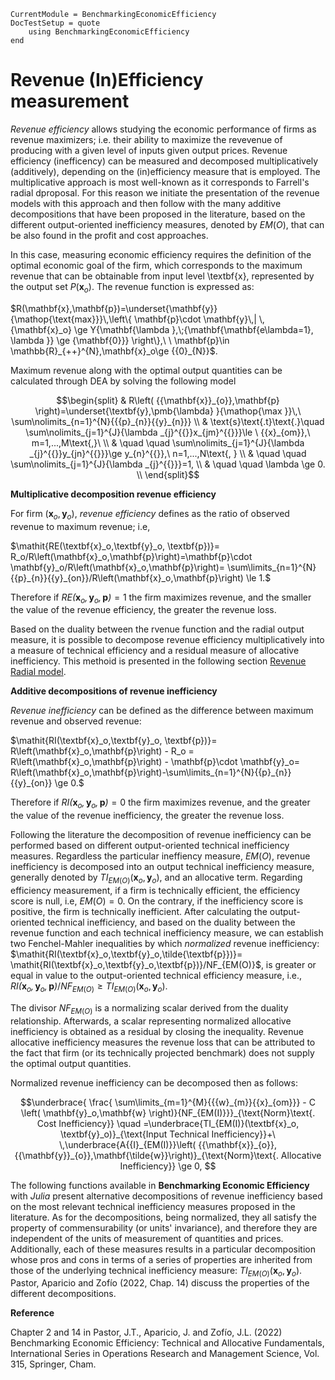 ```@meta
CurrentModule = BenchmarkingEconomicEfficiency
DocTestSetup = quote
    using BenchmarkingEconomicEfficiency
end
```

# Revenue (In)Efficiency measurement

*Revenue efficiency* allows studying the economic performance of firms as revenue maximizers; i.e. their ability to maximize the revevenue of producing with a given level of inputs given output prices. Revenue efficiency (inefficency) can be measured and decomposed multiplicatively (additively), depending on the (in)efficiency measure that is employed. The multiplicative approach is most well-known as it corresponds to Farrell's radial dproposal. For this reason we initiate the presentation of the revenue models with this approach and then follow with the many additive decompositions that have been proposed in the literature, based on the different output-oriented inefficiency measures, denoted by $EM(O)$, that can be also found in the profit and cost approaches. 
 
In this case, measuring economic efficiency requires the definition of the optimal economic goal of the firm, which corresponds to the maximum revenue that can be obtainable from input level \textbf{x}, represented by the output set $P(\textbf{x}_o)$. The revenue function is expressed as: 

$R(\mathbf{x},\mathbf{p})=\underset{\mathbf{y}}{\mathop{\text{max}}}\,\left\{ \mathbf{p}\cdot \mathbf{y}\,| \, {\mathbf{x}_o} \ge
Y{\mathbf{\lambda },\;{\mathbf{\mathbf{e\lambda=1}, \lambda }} 	\ge {\mathbf{0}}} \right\},\ \ \mathbf{p}\in \mathbb{R}_{++}^{N},\mathbf{x}_o\ge {{0}_{N}}$. 

Maximum revenue along with the optimal output  quantities can be calculated through DEA by solving the following model  

```math
\begin{split}
& R\left( {{\mathbf{x}}_{o}},\mathbf{p} \right)=\underset{\textbf{y},\pmb{\lambda} }{\mathop{\max }}\,\ \sum\nolimits_{n=1}^{N}{{{p}_{n}}{{y}_{n}}} \\ 
& \text{s}\text{.t}\text{.}\quad \sum\nolimits_{j=1}^{J}{\lambda _{j}^{{}}x_{jm}^{{}}}\le \ {{x}_{om}},\ m=1,...,M\text{,}\  \\ 
& \quad \quad \sum\nolimits_{j=1}^{J}{\lambda _{j}^{{}}y_{jn}^{{}}}\ge y_{n}^{{}},\ n=1,...,N\text{, } \\ 
& \quad \quad \sum\nolimits_{j=1}^{J}{\lambda _{j}^{{}}}=1, \\ 
& \quad \quad \lambda \ge 0. \\ 
\end{split}
```

**Multiplicative decomposition revenue efficiency**

For firm $\left( \textbf{x}_{o}^{{}},\textbf{y}_{o}^{{}} \right)$, *revenue efficiency* defines as the ratio of observed revenue to maximum revenue; i.e, 

$\mathit{RE(\textbf{x}_o,\textbf{y}_o, \textbf{p})}= R_o/R\left(\mathbf{x}_o,\mathbf{p}\right)=\mathbf{p}\cdot \mathbf{y}_o/R\left(\mathbf{x}_o,\mathbf{p}\right)= 
\sum\limits_{n=1}^{N}{{p}_{n}}{{y}_{on}}/R\left(\mathbf{x}_o,\mathbf{p}\right) \le 1.$

Therefore if $\mathit{RE(\textbf{x}_o,\textbf{y}_o,\textbf{p})} = 1$ the firm maximizes revenue, and the smaller the value of the revenue efficiency, the greater the revenue loss.    

Based on the duality between the rvenue function and the radial output measure, it is possible  to decompose revenue efficiency multiplicatively into a measure of technical efficiency and a residual measure of allocative inefficiency. This methoid is presented in the following section [Revenue Radial model](file:///C:/Users/NLHome/Dropbox%20(Personal)/DEA%20Julia/BEEdocs/build/revenue/revenue.html).  


**Additive decompositions of revenue inefficiency**

*Revenue inefficiency* can be defined as the difference between maximum revenue and observed revenue: 


 $\mathit{RI(\textbf{x}_o,\textbf{y}_o, \textbf{p})}= R\left(\mathbf{x}_o,\mathbf{p}\right) - R_o = R\left(\mathbf{x}_o,\mathbf{p}\right) - \mathbf{p}\cdot \mathbf{y}_o= R\left(\mathbf{x}_o,\mathbf{p}\right)-\sum\limits_{n=1}^{N}{{p}_{n}}{{y}_{on}} \ge 0.$

 Therefore if $\mathit{RI(\textbf{x}_o,\textbf{y}_o,\textbf{p})} = 0$ the firm maximizes revenue, and the greater the value of the revenue inefficiency, the greater the revenue loss.    

Following the literature the decomposition of revenue inefficiency can be performed based on different output-oriented technical inefficiency measures. Regardless the particular ineffiency measure, $EM(O)$, revenue inefficiency is decomposed into an output technical inefficiency measure, generally denoted by $TI_{EM(O)}(\textbf{x}_o, \textbf{y}_o)$, and an allocative term. Regarding efficiency measurement,  if a firm is technically efficient, the efficiency score is null, i.e, $EM(O) = 0$. On the contrary, if the inefficiency score is positive, the firm is technically inefficient.  After calculating the output-oriented technical inefficiency, and based on the duality between the revenue function and each technical inefficiency measure, we can establish two Fenchel-Mahler inequalities by which *normalized* revenue inefficiency:  $\mathit{RI(\textbf{x}_o,\textbf{y}_o,\tilde{\textbf{p}})}=  \mathit{RI(\textbf{x}_o,\textbf{y}_o,\textbf{p})}/NF_{EM(O)}$, is greater or equal in value to the output-oriented technical efficiency measure, i.e., $\mathit{RI(\textbf{x}_o,\textbf{y}_o,\textbf{p})}/NF_{EM(O)} \ge TI_{EM(O)}(\textbf{x}_o, \textbf{y}_o)$.

 The divisor $NF_{EM(O)}$ is a normalizing scalar derived from the duality relationship. Afterwards, a scalar representing normalized allocative inefficiency is obtained as a residual by closing the inequality. Revenue allocative inefficiency measures the revenue loss that can be attributed to the fact that firm (or its technically projected benchmark) does not supply the optimal output quantities.

Normalized revenue inefficiency can be decomposed then as follows: 

```math
\underbrace{     \frac{ \sum\limits_{m=1}^{M}{{{w}_{m}}{{x}_{om}}} - C \left( \mathbf{y}_o,\mathbf{w} \right)}{NF_{EM(I)}}}_{\text{Norm}\text{. Cost Inefficiency}} 
\quad =\underbrace{TI_{EM(I)}(\textbf{x}_o, \textbf{y}_o)}_{\text{Input Technical Inefficiency}}+\ \,\underbrace{A{{I}_{EM(I)}}\left( {{\mathbf{x}}_{o}},{{\mathbf{y}}_{o}},\mathbf{\tilde{w}}\right)}_{\text{Norm}\text{. Allocative Inefficiency}} \ge 0,    
```  
The following functions available in **Benchmarking Economic Efficiency** with *Julia* present alternative decompositions of revenue inefficiency based on the most relevant technical inefficiency measures proposed in the literature. As for the decompositions, being normalized, they all satisfy the property of commensurability (or units' invariance), and therefore they are independent of the units of measurement of quantities and prices. Additionally, each of these measures results in a particular decomposition whose pros and cons in terms of a series of properties are inherited from those of the underlying technical inefficiency measure: $TI_{EM(O)}(\textbf{x}_o, \textbf{y}_o)$. Pastor, Aparicio and Zofío (2022, Chap. 14) discuss the properties of the different decompositions. 

**Reference**

Chapter 2 and 14 in Pastor, J.T., Aparicio, J. and Zofío, J.L. (2022) Benchmarking Economic Efficiency: Technical and Allocative Fundamentals, International Series in Operations Research and Management Science, Vol. 315,  Springer, Cham. 
